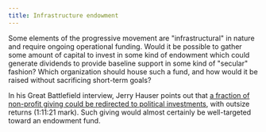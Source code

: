 ```yaml
---
title: Infrastructure endowment
---
```


Some elements of the progressive movement are "infrastructural" in nature and require ongoing operational funding. Would it be possible to gather some amount of capital to invest in some kind of endowment which could generate dividends to provide baseline support in some kind of "secular" fashion? Which organization should house such a fund, and how would it be raised without sacrificing short-term goals?

In his Great Battlefield interview, Jerry Hauser points out that [a fraction of non-profit giving could be redirected to political investments](https://www.resistancedashboard.com/node/1142), with outsize returns (1:11:21 mark). Such giving would almost certainly be well-targeted toward an endowment fund.